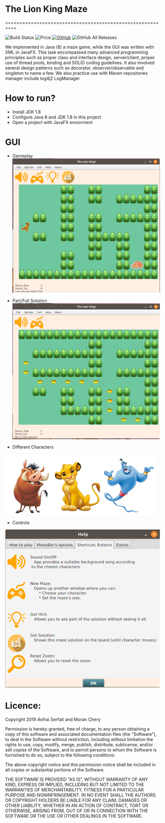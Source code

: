 # The Lion King Maze 
==========================================================

![Build Status](https://travis-ci.org/lemire/JavaFastPFOR.png)
![Price](https://img.shields.io/badge/price-FREE-0098f7.svg)
[![GitHub](https://img.shields.io/github/license/nevoit/Automated-Messages.svg)](https://github.com/Serfati/The-LionKing-Maze/edit/master/LICENSE)
![GitHub All Releases](https://img.shields.io/github/downloads/nevoit/Automated-Messages/total.svg)

We implemented in Java (8) a maze game, while the GUI was written with XML in JavaFX. This task encompassed many advanced programming principles such as proper class and interface design, server/client, proper use of thread pools, binding and SOLID coding guidelines. It also involved several design patterns such as decorator, observer/observable and singleton to name a few. We also practice use with Maven repositories manager include log4j2 LogManager

# How to run?

* Install JDK 1.8
* Configure Java 8 and JDK 1.8 in this project
* Open a project with JavaFX enviorment


# GUI

* Gameplay
![alt text](https://github.com/Serfati/ATP2019-Project/blob/master/Resources/Images/GUI1.png)

* Part/Full Solution 
![alt text](https://github.com/Serfati/ATP2019-Project/blob/master/Resources/Images/GUI4.png)

* Different Characters

![alt text](https://github.com/Serfati/ATP2019-Project/blob/master/Resources/Images/GUI5.png)

* Controls

![alt text](https://github.com/Serfati/ATP2019-Project/blob/master/Resources/Images/GUI3.png)


Licence:
=============

Copyright 2019 Avihai Serfati and Moran Chery

Permission is hereby granted, free of charge, to any person obtaining a copy of this software and associated documentation files (the "Software"), to deal in the Software without restriction, including without limitation the rights to use, copy, modify, merge, publish, distribute, sublicense, and/or sell copies of the Software, and to permit persons to whom the Software is furnished to do so, subject to the following conditions:

The above copyright notice and this permission notice shall be included in all copies or substantial portions of the Software.

THE SOFTWARE IS PROVIDED "AS IS", WITHOUT WARRANTY OF ANY KIND, EXPRESS OR IMPLIED, INCLUDING BUT NOT LIMITED TO THE WARRANTIES OF MERCHANTABILITY, FITNESS FOR A PARTICULAR PURPOSE AND NONINFRINGEMENT. IN NO EVENT SHALL THE AUTHORS OR COPYRIGHT HOLDERS BE LIABLE FOR ANY CLAIM, DAMAGES OR OTHER LIABILITY, WHETHER IN AN ACTION OF CONTRACT, TORT OR OTHERWISE, ARISING FROM, OUT OF OR IN CONNECTION WITH THE SOFTWARE OR THE USE OR OTHER DEALINGS IN THE SOFTWARE.
